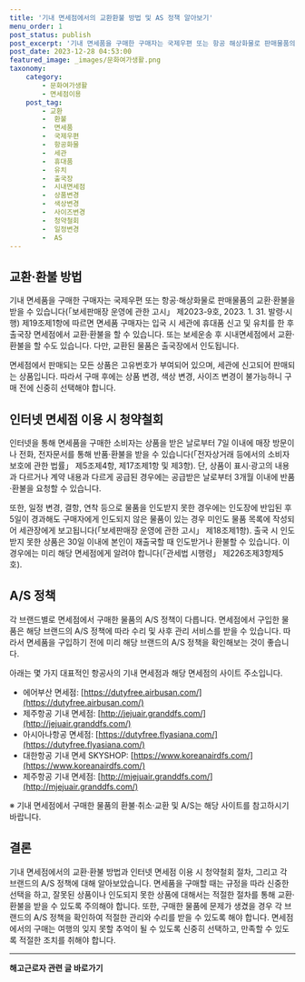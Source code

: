 ```yaml
---
title: '기내 면세점에서의 교환환불 방법 및 AS 정책 알아보기'
menu_order: 1
post_status: publish
post_excerpt: '기내 면세품을 구매한 구매자는 국제우편 또는 항공 해상화물로 판매물품의 교환 환불을 받을 수 있습니다  보세판매장 운영에 관한 고시  제2023 9호, 2023. 1. 31. 발령 시행  제19조제1항에 따르면 면세품 구매자는 입국 시 세관에 휴대품 신고 및 유치를 한 후 출국장 면세점에서 교환 환불을 할 수 있습니다. 또는 보세운송 후 시내면세점에서 교환 환불을 할 수도 있습니다. 다만, 교환된 물품은 출국장에서 인도됩니다.'
post_date: 2023-12-28 04:53:00
featured_image: _images/문화여가생활.png
taxonomy:
    category:
        - 문화여가생활
        - 면세점이용
    post_tag:
        - 교환
        -  환불
        -  면세품
        -  국제우편
        -  항공화물
        -  세관
        -  휴대품
        -  유치
        -  출국장
        -  시내면세점
        -  상품변경
        -  색상변경
        -  사이즈변경
        -  청약철회
        -  일정변경
        -  AS
---
```



## 교환·환불 방법

기내 면세품을 구매한 구매자는 국제우편 또는 항공·해상화물로 판매물품의 교환·환불을 받을 수 있습니다(「보세판매장 운영에 관한 고시」 제2023-9호, 2023. 1. 31. 발령·시행) 제19조제1항에 따르면 면세품 구매자는 입국 시 세관에 휴대품 신고 및 유치를 한 후 출국장 면세점에서 교환·환불을 할 수 있습니다. 또는 보세운송 후 시내면세점에서 교환·환불을 할 수도 있습니다. 다만, 교환된 물품은 출국장에서 인도됩니다.

면세점에서 판매되는 모든 상품은 고유번호가 부여되어 있으며, 세관에 신고되어 판매되는 상품입니다. 따라서 구매 후에는 상품 변경, 색상 변경, 사이즈 변경이 불가능하니 구매 전에 신중히 선택해야 합니다.

## 인터넷 면세점 이용 시 청약철회

인터넷을 통해 면세품을 구매한 소비자는 상품을 받은 날로부터 7일 이내에 매장 방문이나 전화, 전자문서를 통해 반품·환불을 받을 수 있습니다(「전자상거래 등에서의 소비자보호에 관한 법률」 제5조제4항, 제17조제1항 및 제3항). 단, 상품이 표시·광고의 내용과 다르거나 계약 내용과 다르게 공급된 경우에는 공급받은 날로부터 3개월 이내에 반품·환불을 요청할 수 있습니다.

또한, 일정 변경, 결항, 연착 등으로 물품을 인도받지 못한 경우에는 인도장에 반입된 후 5일이 경과해도 구매자에게 인도되지 않은 물품이 있는 경우 미인도 물품 목록에 작성되어 세관장에게 보고됩니다(「보세판매장 운영에 관한 고시」 제18조제1항). 출국 시 인도받지 못한 상품은 30일 이내에 본인이 재출국할 때 인도받거나 환불할 수 있습니다. 이 경우에는 미리 해당 면세점에게 알려야 합니다(「관세법 시행령」 제226조제3항제5호).

## A/S 정책

각 브랜드별로 면세점에서 구매한 물품의 A/S 정책이 다릅니다. 면세점에서 구입한 물품은 해당 브랜드의 A/S 정책에 따라 수리 및 사후 관리 서비스를 받을 수 있습니다. 따라서 면세품을 구입하기 전에 미리 해당 브랜드의 A/S 정책을 확인해보는 것이 좋습니다.

아래는 몇 가지 대표적인 항공사의 기내 면세점과 해당 면세점의 사이트 주소입니다.

- 에어부산 면세점: [https://dutyfree.airbusan.com/](https://dutyfree.airbusan.com/)
- 제주항공 기내 면세점: [http://jejuair.granddfs.com/](http://jejuair.granddfs.com/)
- 아시아나항공 면세점: [https://dutyfree.flyasiana.com/](https://dutyfree.flyasiana.com/)
- 대한항공 기내 면세 SKYSHOP: [https://www.koreanairdfs.com/](https://www.koreanairdfs.com/)
- 제주항공 기내 면세점: [http://mjejuair.granddfs.com/](http://mjejuair.granddfs.com/)

※ 기내 면세점에서 구매한 물품의 환불·취소·교환 및 A/S는 해당 사이트를 참고하시기 바랍니다.

## 결론

기내 면세점에서의 교환·환불 방법과 인터넷 면세점 이용 시 청약철회 절차, 그리고 각 브랜드의 A/S 정책에 대해 알아보았습니다. 면세품을 구매할 때는 규정을 따라 신중한 선택을 하고, 잘못된 상품이나 인도되지 못한 상품에 대해서는 적절한 절차를 통해 교환·환불을 받을 수 있도록 주의해야 합니다. 또한, 구매한 물품에 문제가 생겼을 경우 각 브랜드의 A/S 정책을 확인하여 적절한 관리와 수리를 받을 수 있도록 해야 합니다. 면세점에서의 구매는 여행의 잊지 못할 추억이 될 수 있도록 신중히 선택하고, 만족할 수 있도록 적절한 조치를 취해야 합니다.
<!-- wp:separator -->
<hr class="wp-block-separator has-alpha-channel-opacity"/>
<!-- /wp:separator -->

<!-- wp:group {"backgroundColor":"base","layout":{"type":"constrained"}} -->
<div class="wp-block-group has-base-background-color has-background"><!-- wp:paragraph {"align":"center","fontSize":"medium"} -->
<p class="has-text-align-center has-large-font-size"><strong>해고근로자 관련 글 바로가기</strong></p>
<!-- /wp:paragraph -->


<!-- wp:latest-posts
{"categories":[{"id":12660,"count":19,"description":"","link":"https://uknowlaw.com/category/%ed%95%b4%ea%b3%a0%ea%b7%bc%eb%a1%9c%ec%9e%90/","name":"해고근로자","slug":"해고근로자","taxonomy":"category","parent":0,"meta":[],"_links":{"self":[{"href":"https://uknowlaw.com/wp-json/wp/v2/categories/12660"}],"collection":[{"href":"https://uknowlaw.com/wp-json/wp/v2/categories"}],"about":[{"href":"https://uknowlaw.com/wp-json/wp/v2/taxonomies/category"}],"wp:post_type":[{"href":"https://uknowlaw.com/wp-json/wp/v2/posts?categories=12660"}],"curies":[{"name":"wp","href":"https://api.w.org/{rel}","templated":true}]}}],"postsToShow":100,"excerptLength":28,"postLayout":"grid","columns":2,"featuredImageAlign":"left","featuredImageSizeSlug":"large","fontSize":"small"} /--></div>
<!-- /wp:group -->